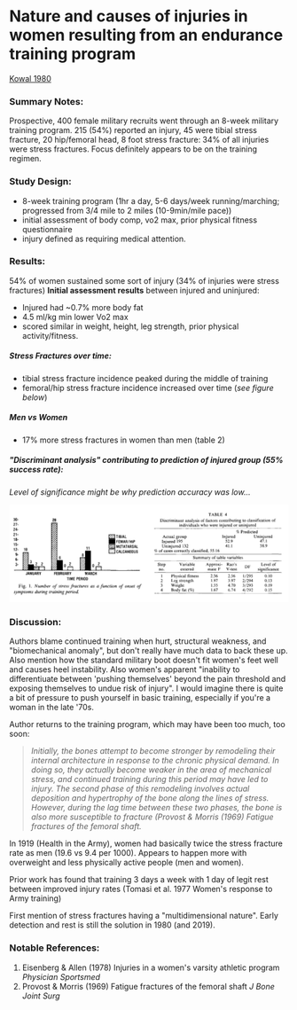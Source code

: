 # Nature and causes of injuries in women resulting from an endurance training program
[Kowal 1980](../References/Kowal1980Nature.pdf)

### Summary Notes:
Prospective, 400 female military recruits went through an 8-week military training program.
215 (54%) reported an injury, 45 were tibial stress fracture, 20 hip/femoral head, 8 foot stress fracture:  34% of all 
injuries were stress fractures. Focus definitely appears to be on the training regimen. 

### Study Design:
- 8-week training program (1hr a day, 5-6 days/week running/marching; progressed from 3/4 mile to 2 miles (10-9min/mile pace))
- initial assessment of body comp, vo2 max, prior physical fitness questionnaire
- injury defined as requiring medical attention. 
### Results:
54% of women sustained some sort of injury (34% of injuries were stress fractures)
**Initial assessment results** between injured and uninjured:
- Injured had ~0.7% more body fat
- 4.5 ml/kg min lower Vo2 max
- scored similar in weight, height, leg strength, prior physical activity/fitness.

##### Stress Fractures over time: 
- tibial stress fracture incidence peaked during the middle of training
- femoral/hip stress fracture incidence increased over time (*see figure below*)

##### Men vs Women
- 17% more stress fractures in women than men (table 2)

##### "Discriminant analysis" contributing to prediction of injured group (55% success rate):
*Level of significance might be why prediction accuracy was low...*

![](../Images/Kowal1980Nature_1.png)

### Discussion: 
Authors blame continued training when hurt, structural weakness, and "biomechanical anomaly", but don't really have much
data to back these up. Also mention how
the standard military boot doesn't fit women's feet well and causes heel instability. Also women's apparent "inability to 
differentiuate between 'pushing themselves' beyond the pain threshold and exposing themselves to undue risk of injury". I 
would imagine there is quite a bit of pressure to push yourself in basic training, especially if you're a woman in the late '70s.

Author returns to the training program, which may have been too much, too soon:
>*Initially, the bones attempt to become stronger by remodeling their internal architecture in response to the chronic physical demand. 
>In doing so, they actually become weaker in the area of mechanical stress, and continued training during this period may 
>have led to injury. The second phase of this remodeling involves actual deposition and hypertrophy of the bone along 
>the lines of stress. However, during the lag time between these two phases, the bone is also more susceptible to fracture 
>(Provost & Morris (1969) Fatigue fractures of the femoral shaft.*

In 1919 (Health in the Army), women had basically twice the stress fracture rate as men (19.6 vs 9.4 per 1000). Appears
to happen more with overweight and less physically active people (men and women). 

Prior work has found that training 3 days a week with 1 day of legit rest between improved injury rates (Tomasi et al. 1977 
Women's response to Army training)

First mention of stress fractures having a "multidimensional nature". Early detection and rest is still the solution in 1980 (and 2019).

### Notable References:
1. Eisenberg & Allen (1978) Injuries in a women's varsity athletic program *Physician Sportsmed*
1. Provost & Morris (1969) Fatigue fractures of the femoral shaft *J Bone Joint Surg*
